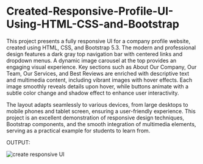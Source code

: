 # Created-Responsive-Profile-UI-Using-HTML-CSS-and-Bootstrap

This project presents a fully responsive UI for a company profile website, created using HTML, CSS, and Bootstrap 5.3. The modern and professional design features a dark gray top navigation bar with centered links and dropdown menus. A dynamic image carousel at the top provides an engaging visual experience. Key sections such as About Our Company, Our Team, Our Services, and Best Reviews are enriched with descriptive text and multimedia content, including vibrant images with hover effects. Each image smoothly reveals details upon hover, while buttons animate with a subtle color change and shadow effect to enhance user interactivity.

The layout adapts seamlessly to various devices, from large desktops to mobile phones and tablet screen, ensuring a user-friendly experience. This project is an excellent demonstration of responsive design techniques, Bootstrap components, and the smooth integration of multimedia elements, serving as a practical example for students to learn from.

OUTPUT:

![create responsive UI](https://github.com/user-attachments/assets/6e2315bd-449f-4469-828a-c41c63089653)


